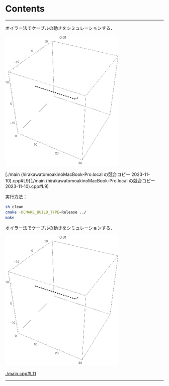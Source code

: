 # Contents


---
オイラー法でケーブルの動きをシミュレーションする．



![sample.gif](sample.gif)

[./main (hirakawatomoakinoMacBook-Pro.local の競合コピー 2023-11-10).cpp#L9](./main (hirakawatomoakinoMacBook-Pro.local の競合コピー 2023-11-10).cpp#L9)

実行方法：

```sh
sh clean
cmake -DCMAKE_BUILD_TYPE=Release ../
make
```

オイラー法でケーブルの動きをシミュレーションする．

![sample.gif](sample.gif)

[./main.cpp#L11](./main.cpp#L11)

---
